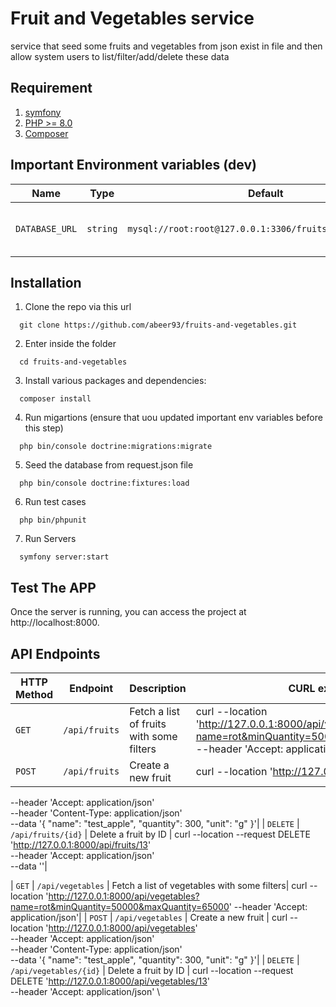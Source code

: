 # Fruit and Vegetables service
service that seed some fruits and vegetables from json exist in file and then allow system users to list/filter/add/delete these data

## Requirement

1. [symfony](https://symfony.com/doc/current/index.html)
2. [PHP >= 8.0](http://php.net/downloads.php)
3. [Composer](https://getcomposer.org/)

## Important Environment variables (dev)

| Name | Type | Default | Description |
|------|------|---------|-------------|
| `DATABASE_URL` | `string` | `mysql://root:root@127.0.0.1:3306/fruits_and_vegetables` | DB url to allow connection to DB |

## Installation
1. Clone the repo via this url
  ```
    git clone https://github.com/abeer93/fruits-and-vegetables.git
  ```
2. Enter inside the folder
  ```
    cd fruits-and-vegetables
  ```
3. Install various packages and dependencies:
  ```
    composer install
  ```
4. Run migartions (ensure that uou updated important env variables before this step)
  ```
    php bin/console doctrine:migrations:migrate
  ```
5. Seed the database from request.json file
  ```
    php bin/console doctrine:fixtures:load
  ```
6. Run test cases
  ```
    php bin/phpunit
  ```
7. Run Servers
  ```
    symfony server:start
  ```

## Test The APP
Once the server is running, you can access the project at http://localhost:8000.


## API Endpoints

| HTTP Method | Endpoint      | Description                             |             CURL example                             |
|-------------|---------------|-----------------------------------------|------------------------------------------------------|
| `GET`       | `/api/fruits` | Fetch a list of fruits with some filters| curl --location 'http://127.0.0.1:8000/api/vegetables?name=rot&minQuantity=50000&maxQuantity=65000' \--header 'Accept: application/json'|
| `POST`      | `/api/fruits` | Create a new fruit                      | curl --location 'http://127.0.0.1:8000/api/fruits' \
--header 'Accept: application/json' \
--header 'Content-Type: application/json' \
--data '{
    "name": "test_apple",
    "quantity": 300,
    "unit": "g"
}'|
| `DELETE`    | `/api/fruits/{id}` | Delete a fruit by ID | curl --location --request DELETE 'http://127.0.0.1:8000/api/fruits/13' \
--header 'Accept: application/json' \
--data ''|

| `GET`       | `/api/vegetables` | Fetch a list of vegetables with some filters| curl --location 'http://127.0.0.1:8000/api/vegetables?name=rot&minQuantity=50000&maxQuantity=65000' \--header 'Accept: application/json'|
| `POST`      | `/api/vegetables` | Create a new fruit                      | curl --location 'http://127.0.0.1:8000/api/vegetables' \
--header 'Accept: application/json' \
--header 'Content-Type: application/json' \
--data '{
    "name": "test_apple",
    "quantity": 300,
    "unit": "g"
}'|
| `DELETE`    | `/api/vegetables/{id}` | Delete a fruit by ID | curl --location --request DELETE 'http://127.0.0.1:8000/api/vegetables/13' \
--header 'Accept: application/json' \
